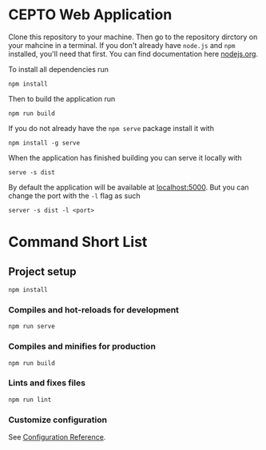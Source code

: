 # CEPTO Web Application
Clone this repository to your machine.
Then go to the repository dirctory on your mahcine in a terminal.
If you don't already have `node.js` and `npm` installed, you'll need that first. You can find documentation here [nodejs.org](nodejs.org).

To install all dependencies run
```
npm install
```
Then to build the application run
```
npm run build
```
If you do not already have the `npm serve` package install it with
```
npm install -g serve
```
When the application has finished building you can serve it locally with
```
serve -s dist
```
By default the application will be available at [localhost:5000](http://localhost:5000/).
But you can change the port with the `-l` flag as such
```
server -s dist -l <port>
```

# Command Short List

## Project setup
```
npm install
```

### Compiles and hot-reloads for development
```
npm run serve
```

### Compiles and minifies for production
```
npm run build
```

### Lints and fixes files
```
npm run lint
```

### Customize configuration
See [Configuration Reference](https://cli.vuejs.org/config/).
